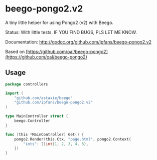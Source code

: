 beego-pongo2.v2
============

A tiny little helper for using Pongo2 (v2) with Beego.

Status: With little tests. IF YOU FIND BUGS, PLS LET ME KNOW.

Documentation: http://godoc.org/github.com/ipfans/beego-pongo2.v2

Based on [https://github.com/oal/beego-pongo2](https://github.com/oal/beego-pongo2)

## Usage

```go
package controllers

import (
    "github.com/astaxie/beego"
    "github.com/ipfans/beego-pongo2.v2"
)

type MainController struct {
    beego.Controller
}

func (this *MainController) Get() {
    pongo2.Render(this.Ctx, "page.html", pongo2.Context{
        "ints": []int{1, 2, 3, 4, 5},
    })
}
```